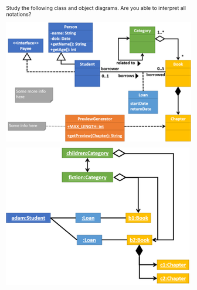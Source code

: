 <panel header="{{ icon_Q }} Choose the correct statement about requirements." expanded>


<question>
Study the following class and object diagrams. Are you able to interpret all notations?

<p/>
<img src="../images/classDiagramsAllNotations.png" width="600" />
<p/>
<img src="../images/objectDiagramsAllNotations.png" width="500" />

</question>
</panel>
